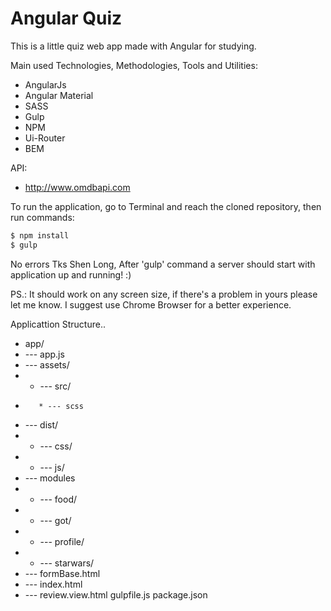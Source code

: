 # Angular Quiz

This is a little quiz web app made with Angular for studying.

Main used Technologies, Methodologies, Tools and Utilities:

* AngularJs
* Angular Material
* SASS
* Gulp
* NPM
* Ui-Router
* BEM

API:

* http://www.omdbapi.com


To run the application, go to Terminal and reach the cloned repository, then run commands:

```sh
$ npm install
$ gulp
```

No errors Tks Shen Long, After 'gulp' command a server should start with application up and running! :)

PS.: It should work on any screen size, if there's a problem in yours please let me know. I suggest use Chrome Browser for a better experience.

Applicattion Structure..

* app/
* --- app.js
* --- assets/
*    * --- src/
*        * --- scss
* --- dist/
*    * --- css/
*    * --- js/
* --- modules
*    * --- food/
*    * --- got/
*    * --- profile/
*    * --- starwars/
* --- formBase.html
* --- index.html
* --- review.view.html
gulpfile.js
package.json
